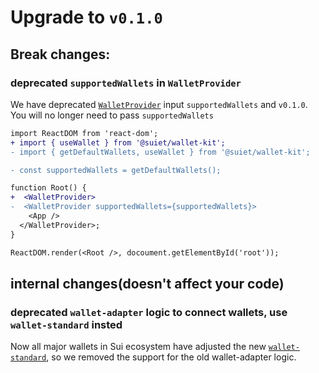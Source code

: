 # Upgrade to `v0.1.0`

## Break changes:

### deprecated `supportedWallets` in `WalletProvider`

We have deprecated [`WalletProvider`](/docs/components/WalletProvider) input `supportedWallets` and `v0.1.0`. You will no longer need to pass `supportedWallets`

```diff
import ReactDOM from 'react-dom';
+ import { useWallet } from '@suiet/wallet-kit';
- import { getDefaultWallets, useWallet } from '@suiet/wallet-kit';

- const supportedWallets = getDefaultWallets();

function Root() {
+  <WalletProvider>
-  <WalletProvider supportedWallets={supportedWallets}>
    <App />
  </WalletProvider>;
}

ReactDOM.render(<Root />, docoument.getElementById('root'));
```

## internal changes(doesn't affect your code)

### deprecated `wallet-adapter` logic to connect wallets, use `wallet-standard` insted

Now all major wallets in Sui ecosystem have adjusted the new [`wallet-standard`](https://github.com/wallet-standard/wallet-standard), so we removed the support for the old wallet-adapter logic.
